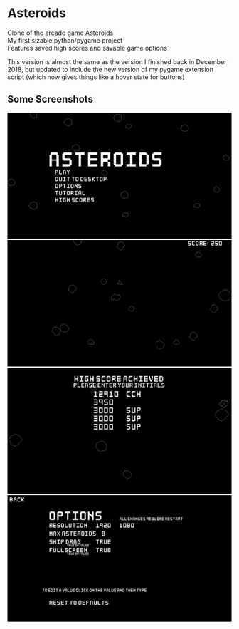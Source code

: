 # Asteroids
Clone of the arcade game Asteroids  
My first sizable python/pygame project  
Features saved high scores and savable game options
  
This version is almost the same as the version I finished back in December 2018, but updated to include the new version of my pygame extension script (which now gives things like a hover state for buttons)

## Some Screenshots
![home screen](screenshots/homescreen.png)
![in game](screenshots/ingame.png)
![high score screen](screenshots/highscores.png)
![options page](screenshots/options.png)
